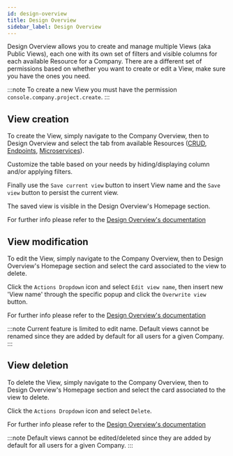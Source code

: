 ```yaml
---
id: design-overview
title: Design Overview
sidebar_label: Design Overview
---
```


Design Overview allows you to create and manage multiple Views (aka Public Views), each one with its own set of filters and visible columns for each available Resource for a Company.
There are a different set of permissions based on whether you want to create or edit a View, make sure you have the ones you need.

:::note
To create a new View you must have the permission `console.company.project.create`.
:::

## View creation

To create the View, simply navigate to the Company Overview, then to Design Overview and select the tab from available Resources ([CRUD](/development_suite/governance/design-overview.md#CRUD), [Endpoints](/development_suite/governance/design-overview.md#Endpoints), [Microservices](/development_suite/governance/design-overview.md#Microservices)). 

Customize the table based on your needs by hiding/displaying column and/or applying filters.

Finally use the `Save current view` button to insert View name and the `Save view` button to persist the current view.

The saved view is visible in the Design Overview's Homepage section.

For further info please refer to the [Design Overview's documentation](/development_suite/governance/design-overview.md#saving)

## View modification

To edit the View, simply navigate to the Company Overview, then to Design Overview's Homepage section and select the card associated to the view to delete.

Click the `Actions Dropdown` icon and select `Edit view name`, then insert new 'View name' through the specific popup and click the `Overwrite view` button.

For further info please refer to the [Design Overview's documentation](/development_suite/governance/design-overview.md#editing)

:::note
Current feature is limited to edit name.
Default views cannot be renamed since they are added by default for all users for a given Company.
:::

## View deletion

To delete the View, simply navigate to the Company Overview, then to Design Overview's Homepage section and select the card associated to the view to delete.

Click the `Actions Dropdown` icon and select `Delete`. 

For further info please refer to the [Design Overview's documentation](/development_suite/governance/design-overview.md#deleting)

:::note
Default views cannot be edited/deleted since they are added by default for all users for a given Company.
:::
